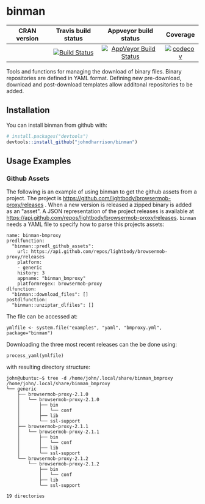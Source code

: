 binman
==========================
| CRAN version       | Travis build status   | Appveyor build status   | Coverage |
| :-------------: |:-------------:|:-------------:|:-------------:|
|  | [![Build Status](https://travis-ci.org/johndharrison/binman.svg?branch=master)](https://travis-ci.org/johndharrison/binman) | [![AppVeyor Build Status](https://ci.appveyor.com/api/projects/status/github/johndharrison/binman?branch=master&svg=true)](https://ci.appveyor.com/project/johndharrison/binman) | [![codecov](https://codecov.io/gh/johndharrison/binman/branch/master/graph/badge.svg)](https://codecov.io/gh/johndharrison/binman)|

Tools and functions for managing the download of binary files.
Binary repositories are defined in YAML format. Defining new 
pre-download, download and post-download templates allow additonal 
repositories to be added.

## Installation

You can install binman from github with:


``` r
# install.packages("devtools")
devtools::install_github("johndharrison/binman")
```

## Usage Examples

### Github Assets

The following is an example of using binman to get the github assets from 
a project. The project is
https://github.com/lightbody/browsermob-proxy/releases . When a new version
is released a zipped binary is added as an "asset". 
A JSON representation of the project releases is available at 
https://api.github.com/repos/lightbody/browsermob-proxy/releases. `binman`
needs a YAML file to specify how to parse this projects assets:

```
name: binman-bmproxy
predlfunction:
  "binman::predl_github_assets":
    url: https://api.github.com/repos/lightbody/browsermob-proxy/releases
    platform:
    - generic
    history: 3
    appname: "binman_bmproxy"
    platformregex: browsermob-proxy
dlfunction:
  "binman::download_files": []
postdlfunction:
  "binman::unziptar_dlfiles": []
```
The file can be accessed at:

```
ymlfile <- system.file("examples", "yaml", "bmproxy.yml", package="binman")

```

Downloading the three most recent releases can the be done using:

```
process_yaml(ymlfile)
```

with resulting directory structure:

```
john@ubuntu:~$ tree -d /home/john/.local/share/binman_bmproxy
/home/john/.local/share/binman_bmproxy
└── generic
    ├── browsermob-proxy-2.1.0
    │   └── browsermob-proxy-2.1.0
    │       ├── bin
    │       │   └── conf
    │       ├── lib
    │       └── ssl-support
    ├── browsermob-proxy-2.1.1
    │   └── browsermob-proxy-2.1.1
    │       ├── bin
    │       │   └── conf
    │       ├── lib
    │       └── ssl-support
    └── browsermob-proxy-2.1.2
        └── browsermob-proxy-2.1.2
            ├── bin
            │   └── conf
            ├── lib
            └── ssl-support

19 directories
```
